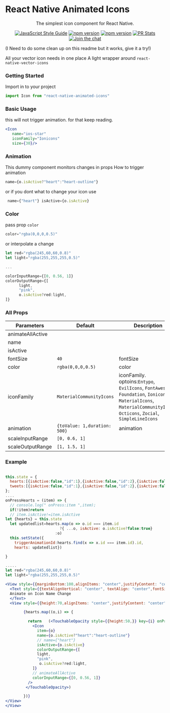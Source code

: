 # React Native Animated Icons
<!-- <p align="center">
  <img alt="react-native-animated-icons" src="https://cdn.rawgit.com/garrettmac/images/a8e4b847/projects/react-native-animated-icons/react-native-animated-icons.jpg" width="308">

</p> -->

<p align="center">
  The simplest icon component for React Native.
</p>

<p align="center">
  <a href="http://standardjs.com/"><img alt="JavaScript Style Guide" src="https://img.shields.io/badge/code%20style-standard-brightgreen.svg?style=flat-square"></a>
  <a href="https://npmjs.org/package/react-native-animated-icons"><img alt="npm version" src="http://img.shields.io/npm/v/react-native-animated-icons.svg?style=flat-square"></a>
  <a href="https://npmjs.org/package/react-native-animated-icons"><img alt="npm version" src="http://img.shields.io/npm/dm/react-native-animated-icons.svg?style=flat-square"></a>
  <a href="https://github.com/garrettmac/react-native-animated-icons/pulls?q=is%3Apr+is%3Aclosed"><img alt="PR Stats" src="https://img.shields.io/issuestats/i/github/garrettmac/react-native-animated-icons.svg?style=flat-square"></a>
  <a href="https://gitter.im/garrettmac/react-native-animated-icons?utm_source=badge&utm_medium=badge&utm_campaign=pr-badge&utm_content=badge"><img alt="Join the chat" src="https://badges.gitter.im/garrettmac/react-native-animated-icons.svg"></a>
</p>






(I Need to do some clean up on this readme but it works, give it a try!)

All your vector icon needs in one place
A light wrapper around `react-native-vector-icons`

### Getting Started

 Import in to  your project
```jsx
import Icon from "react-native-animated-icons"
```
### Basic Usage
this will not trigger animation. for that keep reading.
```jsx
<Icon
   name="ios-star"
   iconFamily="Ionicons"
   size={30}/>
```

### Animation
This dummy component monitors changes in props
How to trigger animation
```jsx
name={o.isActive?"heart":"heart-outline"}
```
or if you dont what to change your icon use
```jsx
 name={"heart"} isActive={o.isActive}
```


### Color
pass prop `color`
```jsx
color="rgba(0,0,0,0.5)"
```
or interpolate a change
```jsx
let red="rgba(245,60,60,0.8)"
let light="rgba(255,255,255,0.5)"

...

colorInputRange={[0, 0.56, 1]}
colorOutputRange={[
      light,
      "pink",
      o.isActive?red:light,
]}


```



### All Props

|Parameters|Default|Description|
|------------|----------------------------|------------------------------------|
|animateAllActive|   | |
|name|  | |
|isActive|  | |
| fontSize|  `40` |fontSize|
| color|  `rgba(0,0,0,0.5)` |color|
| iconFamily|  `MaterialCommunityIcons` |iconFamily. optoins:`Entypo`, `EvilIcons`, `FontAwesome`, `Foundation`, `Ionicons`, `MaterialIcons`, `MaterialCommunityIcons`, `Octicons`, `Zocial`, `SimpleLineIcons` |
|animation| `{toValue: 1,duration: 500}`|animation|
|scaleInputRange|`[0, 0.6, 1]`|    |
|scaleOutputRange|`[1, 1.5, 1]`| ||


### Example

```jsx

this.state = {
  hearts:[{isActive:false,"id":1},{isActive:false,"id":2},{isActive:false,"id":3},{isActive:false,"id":4}],
  tweets:[{isActive:false,"id":1},{isActive:false,"id":2},{isActive:false,"id":3},{isActive:false,"id":4}]
};
....
onPressHearts = (item) => {
  // console.log(" onPress:item ",item);
  if(!item)return
  // item.isActive!=item.isActive
let {hearts} = this.state
  let updatedlist=hearts.map(o => o.id === item.id
                        ?{ ...o, isActive: o.isActive?false:true}
                      :o)
  this.setState({
    triggerAnimationId:hearts.find(x => x.id === item.id).id,
    hearts: updatedlist})

}

.....
let red="rgba(245,60,60,0.8)"
let light="rgba(255,255,255,0.5)"

<View style={{marginBottom:100,alignItems: "center",justifyContent: "center",height:50,flexDirection:"column", }}>
  <Text style={{textAlignVertical: "center", textAlign: "center",fontSize:20 ,margin:10}}>
  Animate on Icon Name Change
  </Text>
  <View style={{height:70,alignItems: "center",justifyContent: "center",flexDirection:"row",}}>

        {hearts.map((o,i) => {

          return   (<TouchableOpacity style={{height:50,}} key={i} onPress={()=>this.onPressHearts(o)}>
            <Icon
              item={o}
              name={o.isActive?"heart":"heart-outline"}
              // name={"heart"}
              isActive={o.isActive}
              colorOutputRange={[
              light,
              "pink",
               o.isActive?red:light,
            ]}
            // animateAllActive
            colorInputRange={[0, 0.56, 1]}
          />
         </TouchableOpacity>)

        })}
</View>
</View>
```
